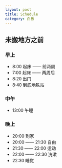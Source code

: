 ```yaml
---
layout: post
title: Schedule
category: 白板
---
```

## 未搬地方之前
### 早上
- 8:00 起床  —— 前两周
- 7:00 起床  —— 两周后
- 8:20 出门
- 8:40 到底地铁站

### 中午
- 13:00 午睡

### 晚上
- 20:00 到家
- 20:00 —— 21:30 自由
- 21:30 —— 22:00 运动
- 22:00 —— 22:30 洗漱
- 22:30 睡觉
